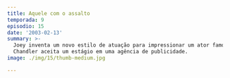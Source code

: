 ```yaml
---
title: Aquele com o assalto
temporada: 9
episodio: 15
date: '2003-02-13'
summary: >-
  Joey inventa um novo estilo de atuação para impressionar um ator famoso.
  Chandler aceita um estágio em uma agência de publicidade.
image: ./img/15/thumb-medium.jpg

---
```


